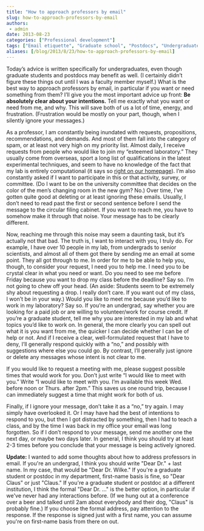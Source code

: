 ```yaml
---
title: "How to approach professors by email"
slug: how-to-approach-professors-by-email
authors:
 - admin
date: 2013-08-23
categories: ["Professional development"]
tags: ["Email etiquette", "Graduate school", "Postdocs", "Undergraduates"]
aliases: [/blog/2013/8/23/how-to-approach-professors-by-email]
---
```

Today’s advice is written specifically for undergraduates, even though graduate students and postdocs may benefit as well. (I certainly didn’t figure these things out until I was a faculty member myself.) What is the best way to approach professors by email, in particular if you want or need something from them? I’ll give you the most important advice up front: **Be absolutely clear about your intentions.** Tell me exactly what you want or need from me, and why. This will save both of us a lot of time, energy, and frustration. (Frustration would be mostly on your part, though, when I silently ignore your messages.)

As a professor, I am constantly being inundated with requests, propositions, recommendations, and demands. And most of them fall into the category of spam, or at least not very high on my priority list. Almost daily, I receive requests from people who would like to join my “esteemed laboratory.” They usually come from overseas, sport a long list of qualifications in the latest experimental techniques, and seem to have no knowledge of the fact that my lab is entirely computational (it says so [right on our homepage](http://wilkelab.org/#about)). I’m also constantly asked if I want to participate in this or that activity, survey, or committee. (Do I want to be on the university committee that decides on the color of the men’s changing room in the new gym? No.) Over time, I’ve gotten quite good at deleting or at least ignoring these emails. Usually, I don’t need to read past the first or second sentence before I send the message to the circular filing cabinet. If you want to reach me, you have to somehow make it through that noise. Your message has to be clearly different.

Now, reaching me through this noise may seem a daunting task, but it’s actually not that bad. The truth is, I want to interact with you, I truly do. For example, I have over 10 people in my lab, from undergrads to senior scientists, and almost all of them got there by sending me an email at some point. They all got through to me. In order for me to be able to help you, though, to consider your request, I need you to help me. I need you to be crystal clear in what you need or want. Do you need to see me before Friday because you want to drop my class before the deadline? Say so. I’m not going to chew off your head. (An aside: Students seem to be extremely shy about requesting a drop. I really don’t care. If you want out of my class, I won’t be in your way.) Would you like to meet me because you’d like to work in my laboratory? Say so. If you’re an undergrad, say whether you are looking for a paid job or are willing to volunteer/work for course credit. If you’re a graduate student, tell me why you are interested in my lab and what topics you’d like to work on. In general, the more clearly you can spell out what it is you want from me, the quicker I can decide whether I can be of help or not. And if I receive a clear, well-formulated request that I have to deny, I’ll generally respond quickly with a “no,” and possibly with suggestions where else you could go. By contrast, I’ll generally just ignore or delete any messages whose intent is not clear to me.

If you would like to request a meeting with me, please suggest possible times that would work for you. Don’t just write “I would like to meet with you.” Write “I would like to meet with you. I’m available this week Wed. before noon or Thurs. after 2pm.” This saves us one round trip, because I can immediately suggest a time that might work for both of us.

Finally, if I ignore your message, don’t take it as a “no,” try again. I may simply have overlooked it. Or I may have had the best of intentions to respond to you, but then I got distracted by something, then I had to teach a class, and by the time I was back in my office your email was long forgotten. So if I don’t respond to your message, send me another one the next day, or maybe two days later. In general, I think you should try at least 2-3 times before you conclude that your message is being actively ignored.

**Update:** I wanted to add some thoughts about how to address professors in email. If you're an undergrad, I think you should write "Dear Dr." + last name. In my case, that would be "Dear Dr. Wilke." If you're a graduate student or postdoc in my department, first-name basis is fine, so "Dear Claus" or just "Claus." If you're a graduate student or postdoc at a different institution, I think the formal "Dear Dr. ..." is the better option, in particular if we've never had any interactions before. (If we hung out at a conference over a beer and talked until 2am about everybody and their dog, "Claus" is probably fine.) If you choose the formal address, pay attention to the response. If the response is signed just with a first name, you can assume you're on first-name basis from there on out.
